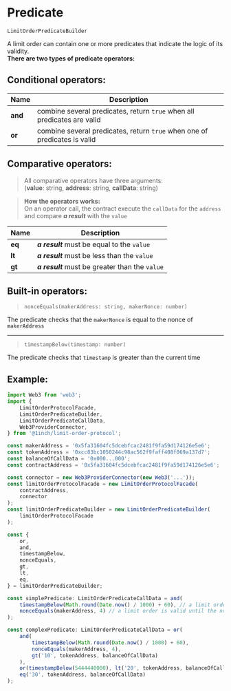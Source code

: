 # Predicate

`LimitOrderPredicateBuilder`

A limit order can contain one or more predicates that indicate the logic of its validity.  
**There are two types of predicate operators:**

## Conditional operators:

| Name    | Description                                                               |
| ------- | ------------------------------------------------------------------------- |
| **and** | combine several predicates, return `true` when all predicates are valid   |
| **or**  | combine several predicates, return `true` when one of predicates is valid |

## Comparative operators:

> All comparative operators have three arguments:  
> (**value**: string, **address**: string, **callData**: string)

> **How the operators works:**  
> On an operator call, the contract execute the `callData` for the `address` and compare _**a result**_ with the `value`

| Name   | Description                                     |
| ------ | ----------------------------------------------- |
| **eq** | _**a result**_ must be equal to the `value`     |
| **lt** | _**a result**_ must be less than the `value`    |
| **gt** | _**a result**_ must be greater than the `value` |

## Built-in operators:

> `nonceEquals(makerAddress: string, makerNonce: number)`

The predicate checks that the `makerNonce` is equal to the nonce of `makerAddress`

---

> `timestampBelow(timestamp: number)`

The predicate checks that `timestamp` is greater than the current time

## Example:

```typescript
import Web3 from 'web3';
import {
    LimitOrderProtocolFacade,
    LimitOrderPredicateBuilder,
    LimitOrderPredicateCallData,
    Web3ProviderConnector,
} from '@1inch/limit-order-protocol';

const makerAddress = '0x5fa31604fc5dcebfcac2481f9fa59d174126e5e6';
const tokenAddress = '0xcc83bc1050244c98ac562f9faff408f069a137d7';
const balanceOfCallData = '0x000...000';
const contractAddress = '0x5fa31604fc5dcebfcac2481f9fa59d174126e5e6';

const connector = new Web3ProviderConnector(new Web3('...'));
const limitOrderProtocolFacade = new LimitOrderProtocolFacade(
    contractAddress,
    connector
);
const limitOrderPredicateBuilder = new LimitOrderPredicateBuilder(
    limitOrderProtocolFacade
);

const {
    or,
    and,
    timestampBelow,
    nonceEquals,
    gt,
    lt,
    eq,
} = limitOrderPredicateBuilder;

const simplePredicate: LimitOrderPredicateCallData = and(
    timestampBelow(Math.round(Date.now() / 1000) + 60), // a limit order is valid only for 1 minute
    nonceEquals(makerAddress, 4) // a limit order is valid until the nonce of makerAddress is equal to 4
);

const complexPredicate: LimitOrderPredicateCallData = or(
    and(
        timestampBelow(Math.round(Date.now() / 1000) + 60),
        nonceEquals(makerAddress, 4),
        gt('10', tokenAddress, balanceOfCallData)
    ),
    or(timestampBelow(5444440000), lt('20', tokenAddress, balanceOfCallData)),
    eq('30', tokenAddress, balanceOfCallData)
);
```
